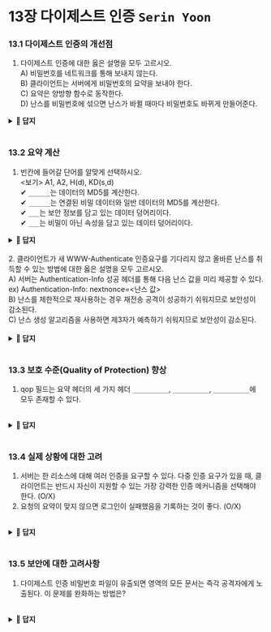 # 13장 다이제스트 인증 `Serin Yoon`
### 13.1 다이제스트 인증의 개선점
1. 다이제스트 인증에 대한 옳은 설명을 모두 고르시오.<br>
A) 비밀번호를 네트워크를 통해 보내지 않는다.<br>
B) 클라이언트는 서버에게 비밀번호의 요약을 보내야 한다.<br>
C) 요약은 양방향 함수로 동작한다.<br>
D) 난스를 비밀번호에 섞으면 난스가 바뀔 때마다 비밀번호도 바뀌게 만들어준다.<br>
<details>
<summary> <b> 📄 답지 </b>  </summary>
<div markdown="1">

1. A, B
C - 요약은 단방향 함수로 동작한다. (단방향 함수의 예: MD5) **p.334** <br>
D - 난스를 비밀번호에 섞으면 난스가 바뀔 때마다 요약도 바뀌게 만들어준다. 비밀번호 요약은 특정 난스 값에 대해서만 유효하기 때문에 난스가 변화하면 재전송 공격을 막을 수 있다. **p.335**
</div>
</details>
<br>

### 13.2 요약 계산
1. 빈칸에 들어갈 단어를 알맞게 선택하시오. <br>
<보기> A1, A2, H(d), KD(s,d) <br>
✔ `______`는 데이터의 MD5를 계산한다.<br>
✔ `______`는 연결된 비밀 데이터와 일반 데이터의 MD5를 계산한다.<br>
✔ `___`는 보안 정보를 담고 있는 데이터 덩어리이다.<br>
✔ `___`는 비밀이 아닌 속성을 담고 있는 데이터 덩어리이다.<br>
<details>
<summary> <b> 📄 답지 </b>  </summary>
<div markdown="1">

1. H(d), KD(s,d), A1, A2<br>
단방향 해시 함수 H(d)는 데이터의 MD5를 계산한다.<br>
요약 함수 KD(s,d)는 콜론으로 연결된 비밀 데이터와 일반 데이터의 MD5를 계산한다.<br>
비밀번호 등 보안 정보를 담고 있는 데이터 덩이를 A1이라 칭한다.<br>
요청 메시지의 비밀이 아닌 속성을 담고 있는 데이터 덩어리를 A2라 칭한다.<br>
**p.338**
</div>
</details>
<br>
2. 클라이언트가 새 WWW-Authenticate 인증요구를 기다리지 않고 올바른 난스를 취득할 수 있는 방법에 대한 옳은 설명을 모두 고르시오.<br>
A) 서버는 Authentication-Info 성공 헤더를 통해 다음 난스 값을 미리 제공할 수 있다. ex) Authentication-Info: nextnonce=<난스 값><br>
B) 난스를 제한적으로 재사용하는 경우 재전송 공격이 성공하기 쉬워지므로 보안성이 감소된다.<br>
C) 난스 생성 알고리즘을 사용하면 제3자가 예측하기 쉬워지므로 보안성이 감소된다.<br>
<br>
<details>
<summary> <b> 📄 답지 </b>  </summary>
<div markdown="1">

2. A, B<br>
C - 제3자가 쉽게 예측할 수 없는 공유된 비밀키에 기반하면서, 클라이언트와 서버가 순차적으로 같은 난스를 생성할 수 있도록 시간적으로 동기화된 난스 생성 알고리즘을 사용하는 것도 가능하다. **p.344**
</div>
</details>
<br>

### 13.3 보호 수준(Quality of Protection) 향상
1. qop 필드는 요약 헤더의 세 가지 헤더 `__________`, `__________`, `__________`에 모두 존재할 수 있다.
<br>
<details>
<summary> <b> 📄 답지 </b>  </summary>
<div markdown="1">

1. WWW-Authenticate, Authorization, Authentication-Info **p.346**
</div>
</details>
<br>

### 13.4 실제 상황에 대한 고려
1. 서버는 한 리소스에 대해 여러 인증을 요구할 수 있다. 다중 인증 요구가 있을 때, 클라이언트는 반드시 자신이 지원할 수 있는 가장 강력한 인증 메커니즘을 선택해야 한다. (O/X)
2. 요청의 요약이 맞지 않으면 로그인이 실패했음을 기록하는 것이 좋다. (O/X)
<br>
<details>
<summary> <b> 📄 답지 </b>  </summary>
<div markdown="1">

1. O **p.348**
2. O
반복된 실패는 공격자가 비밀번호 추측일 시도하고 있음을 의미한다. **p.348**
</div>
</details>
<br>

### 13.5 보안에 대한 고려사항
1. 다이제스트 인증 비밀번호 파일이 유출되면 영역의 모든 문서는 즉각 공격자에게 노출된다. 이 문제를 완화하는 방법은?
<br>
<details>
<summary> <b> 📄 답지 </b>  </summary>
<div markdown="1">

- 비밀번호 파일이 평문으로 된 비밀번호를 포함하고 있다고 생각하고 안전하게 보호한다.
- 비밀번호 파일이 유출되더라도 피해를 특정 영역으로 국소화한다. <br>
 **p.353**
</div>
</details>
